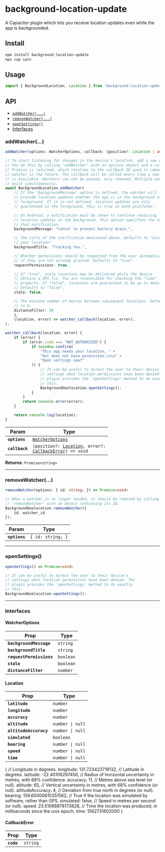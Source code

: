# background-location-update

A Capacitor plugin which lets you receive location updates even while the app is backgrounded.

## Install

```bash
npm install background-location-update
npx cap sync
```

## Usage

```typescript
import { BackgroundLocation, Location } from 'background-location-update';
```

## API

<docgen-index>

- [`addWatcher(...)`](#addwatcher)
- [`removeWatcher(...)`](#removewatcher)
- [`openSettings()`](#opensettings)
- [Interfaces](#interfaces)

</docgen-index>

<docgen-api>
<!--Update the source file JSDoc comments and rerun docgen to update the docs below-->

### addWatcher(...)

```typescript
addWatcher(options: WatcherOptions, callback: (position?: Location | undefined, error?: CallbackError | undefined) => void) => Promise<string>

// To start listening for changes in the device's location, add a new watcher.
// You do this by calling 'addWatcher' with an options object and a callback. A
// Promise is returned, which resolves to the callback ID used to remove the
// watcher in the future. The callback will be called every time a new location
// is available. Watchers can not be paused, only removed. Multiple watchers may
// exist simultaneously.
await BackgroundLocation.addWatcher(
    // If the "backgroundMessage" option is defined, the watcher will
    // provide location updates whether the app is in the background or the
    // foreground. If it is not defined, location updates are only
    // guaranteed in the foreground. This is true on both platforms.

    // On Android, a notification must be shown to continue receiving
    // location updates in the background. This option specifies the text of
    // that notification.
    backgroundMessage: "Cancel to prevent battery drain.",

    // The title of the notification mentioned above. Defaults to "Using
    // your location".
    backgroundTitle: "Tracking You.",

    // Whether permissions should be requested from the user automatically,
    // if they are not already granted. Defaults to "true".
    requestPermissions: true,

    // If "true", stale locations may be delivered while the device
    // obtains a GPS fix. You are responsible for checking the "time"
    // property. If "false", locations are guaranteed to be up to date.
    // Defaults to "false".
    stale: false,

    // The minimum number of metres between subsequent locations. Defaults
    // to 0.
    distanceFilter: 50
    },
    (location, error) => watcher_callback(location, error),
);

watcher_callback(location, error) {
    if (error) {
        if (error.code === "NOT_AUTHORIZED") {
            if (window.confirm(
                "This app needs your location, " +
                "but does not have permission.\n\n" +
                "Open settings now?"
            )) {
                // It can be useful to direct the user to their device's
                // settings when location permissions have been denied. The
                // plugin provides the 'openSettings' method to do exactly
                // this.
                BackgroundGeolocation.openSettings();
            }
        }
        return console.error(error);
    }

    return console.log(location);
}
```

| Param          | Type                                                                                                                      |
| -------------- | ------------------------------------------------------------------------------------------------------------------------- |
| **`options`**  | <code><a href="#watcheroptions">WatcherOptions</a></code>                                                                 |
| **`callback`** | <code>(position?: <a href="#location">Location</a>, error?: <a href="#callbackerror">CallbackError</a>) =&gt; void</code> |

**Returns:** <code>Promise&lt;string&gt;</code>

---

### removeWatcher(...)

```typescript
removeWatcher(options: { id: string; }) => Promise<void>

// When a watcher is no longer needed, it should be removed by calling
// 'removeWatcher' with an object containing its ID.
BackgroundGeolocation.removeWatcher({
    id: watcher_id
});

```

| Param         | Type                         |
| ------------- | ---------------------------- |
| **`options`** | <code>{ id: string; }</code> |

---

### openSettings()

```typescript
openSettings() => Promise<void>

// It can be useful to direct the user to their device's
// settings when location permissions have been denied. The
// plugin provides the 'openSettings' method to do exactly
// this.
BackgroundGeolocation.openSettings();
```

---

### Interfaces

#### WatcherOptions

| Prop                     | Type                 |
| ------------------------ | -------------------- |
| **`backgroundMessage`**  | <code>string</code>  |
| **`backgroundTitle`**    | <code>string</code>  |
| **`requestPermissions`** | <code>boolean</code> |
| **`stale`**              | <code>boolean</code> |
| **`distanceFilter`**     | <code>number</code>  |

#### Location

| Prop                   | Type                        |
| ---------------------- | --------------------------- |
| **`latitude`**         | <code>number</code>         |
| **`longitude`**        | <code>number</code>         |
| **`accuracy`**         | <code>number</code>         |
| **`altitude`**         | <code>number \| null</code> |
| **`altitudeAccuracy`** | <code>number \| null</code> |
| **`simulated`**        | <code>boolean</code>        |
| **`bearing`**          | <code>number \| null</code> |
| **`speed`**            | <code>number \| null</code> |
| **`time`**             | <code>number \| null</code> |

{
// Longitude in degrees.
longitude: 131.723423719132,
// Latitude in degrees.
latitude: -22.40106297456,
// Radius of horizontal uncertainty in metres, with 68% confidence.
accuracy: 11,
// Metres above sea level (or null).
altitude: 65,
// Vertical uncertainty in metres, with 68% confidence (or null).
altitudeAccuracy: 4,
// Deviation from true north in degrees (or null).
bearing: 159.60000610351562,
// True if the location was simulated by software, rather than GPS.
simulated: false,
// Speed in metres per second (or null).
speed: 23.51068878173828,
// Time the location was produced, in milliseconds since the unix epoch.
time: 1562731602000
}

#### CallbackError

| Prop       | Type                |
| ---------- | ------------------- |
| **`code`** | <code>string</code> |

</docgen-api>
